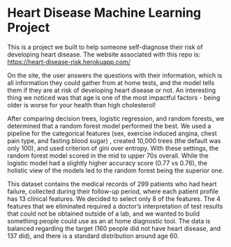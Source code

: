 # Heart Disease Machine Learning Project

This is a project we built to help someone self-diagnose their risk of developing heart disease. The website associated with this repo is: https://heart-disease-risk.herokuapp.com/

On the site, the user answers the questions with their information, which is all information they could gather from at home tests, and the model tells them if they are at risk of developing heart disease or not. An interesting thing we noticed was that age is one of the most impactful factors - being older is worse for your health than high cholesterol! 

After comparing decision trees, logistic regression, and random forests, we determined that a random forest model performed the best. We used a pipeline for the categorical features (sex, exercise induced angina, chest pain type, and fasting blood sugar) , created 10,000 trees (the default was only 100), and used criterion of gini over entropy. With these settings, the random forest model scored in the mid to upper 70s overall. While the logistic model had a slightly higher accuracy score (0.77 vs 0.76), the holistic view of the models led to the random forest being the superior one.

This dataset contains the medical records of 299 patients who had heart failure, collected during their follow-up period, where each patient profile has 13 clinical features. We decided to select only 8 of the features. The 4 features that we eliminated required a doctor’s interpretation of test results that could not be obtained outside of a lab, and we wanted to build something people could use as an at home diagnostic tool.
The data is balanced regarding the target (160 people did not have heart disease, and 137 did), and there is a standard distribution around age 60.
